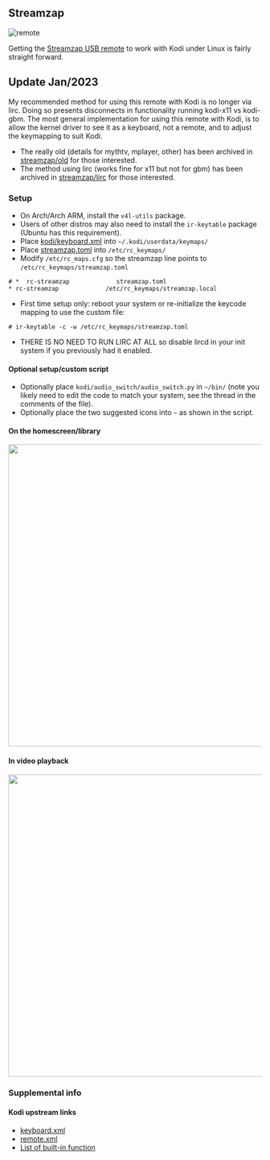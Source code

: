 ## Streamzap
![remote](https://i.postimg.cc/02Yd39dh/photo05.jpg)

Getting the [Streamzap USB remote](http://www.streamzap.com/consumer/pc_remote/index.php) to work with Kodi under Linux is fairly straight forward.

## Update Jan/2023
My recommended method for using this remote with Kodi is no longer via lirc.  Doing so presents disconnects in functionality running kodi-x11 vs kodi-gbm.  The most general implementation for using this remote with Kodi, is to allow the kernel driver to see it as a keyboard, not a remote, and to adjust the keymapping to suit Kodi.

* The really old (details for mythtv, mplayer, other) has been archived in [streamzap/old](https://github.com/graysky2/streamzap/tree/old) for those interested.
* The method using lirc (works fine for x11 but not for gbm) has been archived in [streamzap/lirc](https://github.com/graysky2/streamzap/tree/lirc) for those interested.

### Setup
* On Arch/Arch ARM, install the `v4l-utils` package.
* Users of other distros may also need to install the `ir-keytable` package (Ubuntu has this requirement).
* Place [kodi/keyboard.xml](https://raw.githubusercontent.com/graysky2/streamzap/master/kodi/keyboard.xml) into `~/.kodi/userdata/keymaps/`
* Place [streamzap.toml](https://raw.githubusercontent.com/graysky2/streamzap/master/streamzap.toml) into `/etc/rc_keymaps/`
* Modify `/etc/rc_maps.cfg` so the streamzap line points to `/etc/rc_keymaps/streamzap.toml`
```
# *  rc-streamzap             streamzap.toml
* rc-streamzap             /etc/rc_keymaps/streamzap.local
```

* First time setup only: reboot your system or re-initialize the keycode mapping to use the custom file:
```
# ir-keytable -c -w /etc/rc_keymaps/streamzap.toml
```

* THERE IS NO NEED TO RUN LIRC AT ALL so disable lircd in your init system if you previously had it enabled.

#### Optional setup/custom script
* Optionally place `kodi/audio_switch/audio_switch.py` in `~/bin/` (note you likely need to edit the code to match your system, see the thread in the comments of the file).
* Optionally place the two suggested icons into `~` as shown in the script.

#### On the homescreen/library
<img src="https://github.com/graysky2/streamzap/blob/master/graphics/home.png" width="600" />

#### In video playback
<img src="https://github.com/graysky2/streamzap/blob/master/graphics/video.png" width="600" />

### Supplemental info
#### Kodi upstream links
* [keyboard.xml](https://github.com/xbmc/xbmc/blob/master/system/keymaps/keyboard.xml)
* [remote.xml](https://github.com/xbmc/xbmc/blob/master/system/keymaps/remote.xml)
* [List of built-in function](https://kodi.wiki/view/List_of_built-in_functions)
